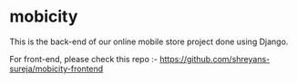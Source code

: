# mobicity

This is the back-end of our online mobile store project done using Django.

For front-end, please check this repo :- https://github.com/shreyans-sureja/mobicity-frontend

